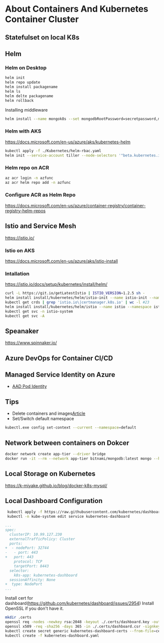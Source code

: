 # About Containers And Kubernetes Container Cluster

## Statefulset on local K8s

## Helm

### Helm on Desktop

```sh
helm init
helm repo update
helm install packagename
helm ls
helm delte packagename
helm rollback
```

Installing middleware

```sh
helm install --name mongok8s --set mongodbRootPassword=secretpassword,mongodbUsername=mongouser,mongodbPassword=mongoPa$$P0rd,mongodbDatabase=ks8 stable/mongodb
```

### Helm with AKS

https://docs.microsoft.com/en-us/azure/aks/kubernetes-helm

```sh
kubectl apply -f ./Kubernetes/helm-rbac.yaml
helm init --service-account tiller --node-selectors '"beta.kubernetes.io/os"="linux"'
```

### Helm repo on ACR

```sh
az acr login -n azfunc
az acr helm repo add -n azfunc
```

### Configure ACR as Helm Repo

https://docs.microsoft.com/en-us/azure/container-registry/container-registry-helm-repos

## Istio and Service Mesh

https://istio.io/

### Istio on AKS

https://docs.microsoft.com/en-us/azure/aks/istio-install

### Intallation

https://istio.io/docs/setup/kubernetes/install/helm/

```sh
curl -L https://git.io/getLatestIstio | ISTIO_VERSION=1.2.5 sh -
helm install install/kubernetes/helm/istio-init --name istio-init --namespace istio-system
kubectl get crds | grep 'istio.io\|certmanager.k8s.io' | wc -l #23
helm install install/kubernetes/helm/istio --name istio --namespace istio-system
kubectl get svc -n istio-system
kubectl get svc -A
```

## Speanaker

https://www.spinnaker.io/

## Azure DevOps for Container CI/CD

## Managed Service Identity on Azure

- [AAD Pod Identity](https://github.com/Azure/aad-pod-identity)

## Tips

- Delete containers and images[Article](https://www.digitalocean.com/community/tutorials/how-to-remove-docker-images-containers-and-volumes)
- Set/Switch default namespace

```sh
kubectl.exe config set-context --current --namespace=default
```

## Network between containers on Dokcer

```sh
docker network create app-tier --driver bridge
docker run -it --rm --network app-tier bitnami/mongodb:latest mongo --host mongodb-server
```

## Local Storage on Kubernetes

https://k-miyake.github.io/blog/docker-k8s-mysql/

## Local Dashboard Configuration

```sh
 kubectl apply -f https://raw.githubusercontent.com/kubernetes/dashboard/v1.10.1/src/deploy/recommended/kubernetes-dashboard.yaml 
 kubectl -n kube-system edit service kubernetes-dashboard
```

```diff:kybernetes-dashboard.yaml
...
spec:
  clusterIP: 10.99.127.230
  externalTrafficPolicy: Cluster
  ports:
+  - nodePort: 32744
-   - port: 443
+   port: 443
    protocol: TCP
    targetPort: 8443
  selector:
    k8s-app: kubernetes-dashboard
  sessionAffinity: None
+  type: NodePort
...
```

Install cert for dashboard(https://github.com/kubernetes/dashboard/issues/2954)
Install OpenSSL if you don't have it.

```sh
mkdir .certs
openssl req -nodes -newkey rsa:2048 -keyout ./.certs/dashboard.key -out ./.certs/dashboard.csr -subj "/C=/ST=/L=/O=/OU=/CN=kubernetes-dashboard"
openssl x509 -req -sha256 -days 365 -in ./.certs/dashboard.csr -signkey ./.certs/dashboard.key -out ./.certs/dashboard.crt
kubectl create secret generic kubernetes-dashboard-certs --from-file=certs -n kube-system
kubectl create -f kubernetes-dashboard.yaml
```
